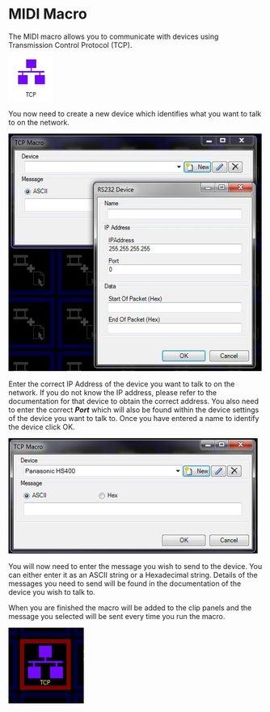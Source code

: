 
<h1>MIDI Macro</h1>
<p>The MIDI macro allows you to communicate with devices using Transmission 
 Control Protocol (TCP).</p>
<p><img alt="" src="../../images/img_13.jpg" border="0" class="hcp1"></p>
<p>You now need to create a new device which identifies what you want to 
 talk to on the network.</p>
<p class="hcp2"><img alt="" src="../../images/img_14.jpg" width="501" height="470" border="0" class="hcp1"></p>
<p class="hcp3">Enter the correct <span class="hcp4">IP 
 Address</span> of the device you want to talk to on the network. If you 
 do not know the IP address, please refer to the documentation for that 
 device to obtain the correct address. You also need to enter the correct 
 <span style="font-weight: bold; font-style: italic;">Port</span> which 
 will also be found within the device settings of the device you want to 
 talk to. Once you have entered a name to identify the device click <span class="hcp4">OK</span>.</p>
<p class="hcp2"><img alt="" src="../../images/img_15.jpg" width="493" height="228" border="0" class="hcp1"></p>
<p class="hcp3">You will now need to enter the message you 
 wish to send to the device. You can either enter it as an ASCII string 
 or a Hexadecimal string. Details of the messages you need to send will 
 be found in the documentation of the device you wish to talk to.</p>
<p class="hcp3">When you are finished the macro will be added 
 to the clip panels and the message you selected will be sent every time 
 you run the macro.</p>
<p class="hcp2"><img alt="" src="../../images/img_16.jpg" border="0" class="hcp1"></p>

